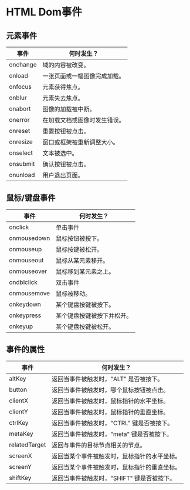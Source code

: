 # HTML Dom事件

## 元素事件

|   事件   |          何时发生？          
| -------- | ---------------------------- 
| onchange | 域的内容被改变。             
| onload   | 一张页面或一幅图像完成加载。 
| onfocus  | 元素获得焦点。               
| onblur   | 元素失去焦点。               
| onabort  | 图像的加载被中断。           
| onerror  | 在加载文档或图像时发生错误。 
| onreset  | 重置按钮被点击。             
| onresize | 窗口或框架被重新调整大小。   
| onselect | 文本被选中。                 
| onsubmit | 确认按钮被点击。             
| onunload | 用户退出页面。               

## 鼠标/键盘事件

|    事件     |         何时发生？         
| ----------- | -------------------------- 
| onclick     | 单击事件                   
| onmousedown | 鼠标按钮被按下。           
| onmouseup   | 鼠标按键被松开。           
| onmouseout  | 鼠标从某元素移开。         
| onmouseover | 鼠标移到某元素之上。       
| ondblclick  | 双击事件                   
| onmousemove | 鼠标被移动。               
| onkeydown   | 某个键盘按键被按下。       
| onkeypress  | 某个键盘按键被按下并松开。 
| onkeyup     | 某个键盘按键被松开。       
	
## 事件的属性

|     事件      |                  何时发生？                  
| ------------- | -----------------------------------
| altKey        | 返回当事件被触发时，"ALT" 是否被按下。       
| button        | 返回当事件被触发时，哪个鼠标按钮被点击。     
| clientX       | 返回当事件被触发时，鼠标指针的水平坐标。     
| clientY       | 返回当事件被触发时，鼠标指针的垂直坐标。     
| ctrlKey       | 返回当事件被触发时，"CTRL" 键是否被按下。    
| metaKey       | 返回当事件被触发时，"meta" 键是否被按下。    
| relatedTarget | 返回与事件的目标节点相关的节点。             
| screenX       | 返回当某个事件被触发时，鼠标指针的水平坐标。 
| screenY       | 返回当某个事件被触发时，鼠标指针的垂直坐标。 
| shiftKey      | 返回当事件被触发时，"SHIFT" 键是否被按下。   
	
	
	
	
	
	
	
	
	
	
	
	
	
	
	



